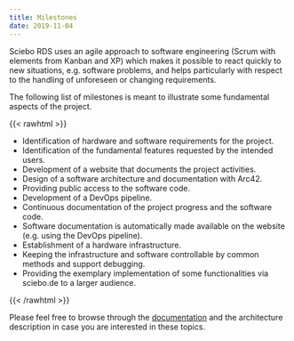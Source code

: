 ```yaml
---
title: Milestones
date: 2019-11-04
---
```


Sciebo RDS uses an agile approach to software engineering (Scrum with elements from Kanban and XP) which makes it possible to react quickly to new situations, e.g. software problems, and helps particularly with respect to the handling of unforeseen or changing requirements. 

<!--more-->

The following list of milestones is meant to illustrate some fundamental aspects of the project.

{{< rawhtml >}}
<ul class="milestones milestones-bordered">
  <li>
    <i class="milestone-success glyphicon glyphicon-ok"> </i>
    Identification of hardware and software requirements for the project.
  </li>
  <li>
    <i class="milestone-success glyphicon glyphicon-ok"> </i>
    Identification of the fundamental features requested by the intended users.
  </li>
  <li>
    <i class="milestone-success glyphicon glyphicon-ok"> </i>
    Development of a website that documents the project activities.
  </li>
  <li>
    <i class="milestone-info glyphicon glyphicon-arrow-right"> </i>
    Design of a software architecture and documentation with Arc42.
  </li>
  <li>
    <i class="milestone-primary glyphicon glyphicon-arrow-right"> </i>
    Providing public access to the software code.
  </li>
  <li>
    <i class="milestone-info glyphicon glyphicon-arrow-right"> </i>
    Development of a DevOps pipeline.
  <li>
    <i class="milestone-primary glyphicon glyphicon-paperclip"></i>
    Continuous documentation of the project progress and the software code.
  </li>
  <li>
    <i class="milestone-info glyphicon glyphicon-wrench"> </i>
    Software documentation is automatically made available on the website (e.g. using the DevOps pipeline).
  </li>
  <li>
    <i class="milestone-info fa fa-road"> </i>
    Establishment of a hardware infrastructure.
  </li>
  <li>
    <i class="milestone-warning glyphicon glyphicon-stats"> </i>
    Keeping the infrastructure and software controllable by common methods and support debugging.
  </li>
  <li>
    <i class="milestone-warning fas fa-users"> </i>
    Providing the exemplary implementation of some functionalities via sciebo.de to a larger audience.
  </li><!--
  <li>
    <i class="milestone-error fas fa-times"> </i>
    Lorem ipsum dolor sit amet, consectetur adipiscing elit...
  </li>-->
</ul>
{{< /rawhtml >}}

Please feel free to browse through the [documentation](/doc/) and the architecture description in case you are interested in these topics.